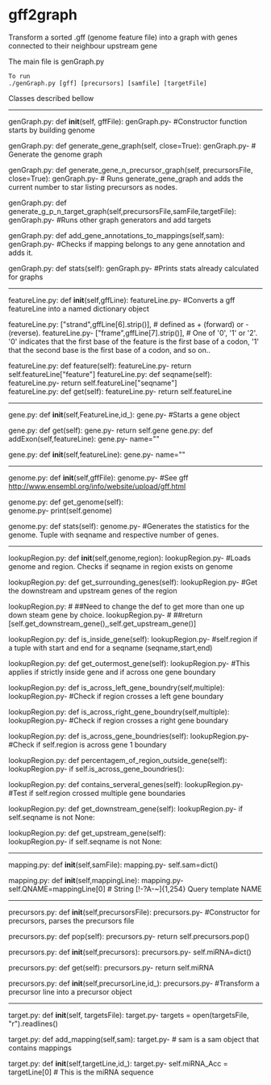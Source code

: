 # gff2graph
Transform a sorted .gff (genome feature file) into a graph with genes connected to their neighbour upstream gene  

The main file is genGraph.py 

	To run
	./genGraph.py [gff] [precursors] [samfile] [targetFile]

Classes described bellow

----------------------------------------------------------

genGraph.py:    def __init__(self, gffFile):
genGraph.py-        #Constructor function starts by building genome

genGraph.py:    def generate_gene_graph(self, close=True):
genGraph.py-        # Generate the genome graph

genGraph.py:    def generate_gene_n_precursor_graph(self, precursorsFile, close=True):
genGraph.py-        # Runs generate_gene_graph and adds the current number to star listing precursors as nodes.

genGraph.py:    def generate_g_p_n_target_graph(self,precursorsFile,samFile,targetFile):
genGraph.py-        #Runs other graph generators and add targets

genGraph.py:    def add_gene_annotations_to_mappings(self,sam):
genGraph.py-        #Checks if mapping belongs to any gene annotation and adds it.

genGraph.py:    def stats(self):
genGraph.py-    #Prints stats already calculated for graphs

----------------------------------------------------------

featureLine.py:	def __init__(self,gffLine):
featureLine.py-	#Converts a gff featureLine into a named dictionary object

featureLine.py:		["strand",gffLine[6].strip()], # defined as + (forward) or - (reverse).
featureLine.py-		["frame",gffLine[7].strip()], # One of '0', '1' or '2'. '0' indicates that the first base of the feature is the first base of a codon, '1' that the second base is the first base of a codon, and so on..

featureLine.py:	def feature(self):
featureLine.py-		return self.featureLine["feature"]
featureLine.py:	def seqname(self):
featureLine.py-		return self.featureLine["seqname"]	
featureLine.py:	def get(self):
featureLine.py-		return self.featureLine	

--------------------------------------------------------

gene.py:	def __init__(self,FeatureLine,id_):
gene.py-	#Starts a gene object

gene.py:	def get(self):
gene.py-		return self.gene
gene.py:	def addExon(self,featureLine):
gene.py-		name=""

gene.py:	def __init__(self,featureLine):
gene.py-		name=""


-------------------------------------------------------------

genome.py:	def __init__(self,gffFile):
genome.py-		#See gff http://www.ensembl.org/info/website/upload/gff.html

genome.py:	def get_genome(self):	
genome.py-		print(self.genome)

genome.py:	def stats(self):
genome.py-		#Generates the statistics for the genome. Tuple with seqname and respective number of genes.

---------------------------------------------------------------

lookupRegion.py:	def __init__(self,genome,region):
lookupRegion.py-		#Loads genome and region. Checks if seqname in region exists on genome 

lookupRegion.py:	def get_surrounding_genes(self):
lookupRegion.py-		#Get the downstream and upstream genes of the region

lookupRegion.py:		#		##Need to change the def to get more than one up down steam gene by choice.
lookupRegion.py-		#		##return [self.get_downstream_gene(),,self.get_upstream_gene()]	

lookupRegion.py:	def is_inside_gene(self):
lookupRegion.py-		#self.region if a tuple with start and end for a seqname (seqname,start,end)

lookupRegion.py:	def get_outermost_gene(self):
lookupRegion.py-		#This applies if strictly inside gene and if across one gene boundary

lookupRegion.py:	def is_across_left_gene_boundry(self,multiple):
lookupRegion.py-		#Check if region crosses a left gene boundary	

lookupRegion.py:	def is_across_right_gene_boundry(self,multiple):
lookupRegion.py-		#Check if region crosses a right gene boundary	

lookupRegion.py:	def is_across_gene_boundries(self):
lookupRegion.py-		#Check if self.region is across gene 1 boundary

lookupRegion.py:	def percentagem_of_region_outside_gene(self):
lookupRegion.py-		if self.is_across_gene_boundries():

lookupRegion.py:	def contains_serveral_genes(self):
lookupRegion.py-		#Test if self.region crossed multiple gene boundaries  

lookupRegion.py:	def get_downstream_gene(self):
lookupRegion.py-		if self.seqname is not None:

lookupRegion.py:	def get_upstream_gene(self):	
lookupRegion.py-		if self.seqname is not None:

--------------------------------------------------------------

mapping.py:	def __init__(self,samFile):
mapping.py-		self.sam=dict()

mapping.py:	def __init__(self,mappingLine):
mapping.py-		self.QNAME=mappingLine[0] 	# String [!-?A-~]{1,254} Query template NAME

-----------------------------------------------------

precursors.py:	def __init__(self,precursorsFile):
precursors.py-	#Constructor for precursors, parses the precursors file

precursors.py:	def pop(self):
precursors.py-		return self.precursors.pop()

precursors.py:	def __init__(self,precursors):
precursors.py-		self.miRNA=dict()

precursors.py:	def get(self):
precursors.py-		return self.miRNA	

precursors.py:	def __init__(self,precursorLine,id_):
precursors.py-	#Transform a precursor line into a precursor object	

--------------------------------------------------------

target.py:    def __init__(self, targetsFile):
target.py-        targets = open(targetsFile, "r").readlines()

target.py:    def add_mapping(self,sam):
target.py-    		# sam is a sam object that contains mappings     

target.py:    def __init__(self,targetLine,id_):
target.py-        self.miRNA_Acc = targetLine[0]   								# This is the miRNA sequence
